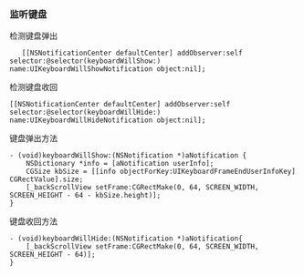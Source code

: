 ### 监听键盘
 
 检测键盘弹出
 
	   [[NSNotificationCenter defaultCenter] addObserver:self selector:@selector(keyboardWillShow:) name:UIKeyboardWillShowNotification object:nil];

检测键盘收回

    [[NSNotificationCenter defaultCenter] addObserver:self selector:@selector(keyboardWillHide:) name:UIKeyboardWillHideNotification object:nil];



键盘弹出方法

	- (void)keyboardWillShow:(NSNotification *)aNotification {
    	NSDictionary *info = [aNotification userInfo];
	    CGSize kbSize = [[info objectForKey:UIKeyboardFrameEndUserInfoKey] CGRectValue].size;
    	[_backScrollView setFrame:CGRectMake(0, 64, SCREEN_WIDTH, SCREEN_HEIGHT - 64 - kbSize.height)];
	}

键盘收回方法

	- (void)keyboardWillHide:(NSNotification *)aNotification{
    	[_backScrollView setFrame:CGRectMake(0, 64, SCREEN_WIDTH, SCREEN_HEIGHT - 64)];
	}
